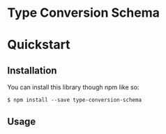 # Type Conversion Schema

# Quickstart
## Installation
You can install this library though npm like so:
```
$ npm install --save type-conversion-schema
```

## Usage

